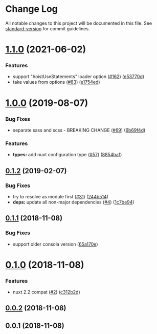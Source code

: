 # Change Log

All notable changes to this project will be documented in this file. See [standard-version](https://github.com/conventional-changelog/standard-version) for commit guidelines.

<a name="1.1.0"></a>
# [1.1.0](https://github.com/nuxt-community/style-resources-module/compare/v1.0.0...v1.1.0) (2021-06-02)


### Features

* support "hoistUseStatements" loader option ([#162](https://github.com/nuxt-community/style-resources-module/issues/162)) ([e53770d](https://github.com/nuxt-community/style-resources-module/commit/e53770d))
* take values from options ([#83](https://github.com/nuxt-community/style-resources-module/issues/83)) ([e1754ed](https://github.com/nuxt-community/style-resources-module/commit/e1754ed))



<a name="1.0.0"></a>
# [1.0.0](https://github.com/nuxt-community/style-resources-module/compare/v0.1.2...v1.0.0) (2019-08-07)


### Bug Fixes

* separate sass and scss - BREAKING CHANGE ([#69](https://github.com/nuxt-community/style-resources-module/issues/69)) ([6b69f4d](https://github.com/nuxt-community/style-resources-module/commit/6b69f4d))


### Features

* **types:** add nuxt configuration type ([#57](https://github.com/nuxt-community/style-resources-module/issues/57)) ([8854baf](https://github.com/nuxt-community/style-resources-module/commit/8854baf))



<a name="0.1.2"></a>
## [0.1.2](https://github.com/nuxt-community/style-resources-module/compare/v0.1.1...v0.1.2) (2019-02-07)


### Bug Fixes

* try to resolve as module first ([#31](https://github.com/nuxt-community/style-resources-module/issues/31)) ([244b514](https://github.com/nuxt-community/style-resources-module/commit/244b514))
* **deps:** update all non-major dependencies ([#4](https://github.com/nuxt-community/style-resources-module/issues/4)) ([1c7be94](https://github.com/nuxt-community/style-resources-module/commit/1c7be94))



<a name="0.1.1"></a>
## [0.1.1](https://github.com/nuxt-community/style-resources-module/compare/v0.1.0...v0.1.1) (2018-11-08)


### Bug Fixes

* support older consola version ([65a170e](https://github.com/nuxt-community/style-resources-module/commit/65a170e))



<a name="0.1.0"></a>
# [0.1.0](https://github.com/nuxt-community/style-resources-module/compare/v0.0.2...v0.1.0) (2018-11-08)


### Features

* nuxt 2.2 compat ([#2](https://github.com/nuxt-community/style-resources-module/issues/2)) ([c312b2d](https://github.com/nuxt-community/style-resources-module/commit/c312b2d))



<a name="0.0.2"></a>
## [0.0.2](https://github.com/nuxt-community/style-resources-module/compare/v0.0.1...v0.0.2) (2018-11-08)



<a name="0.0.1"></a>
## 0.0.1 (2018-11-08)
